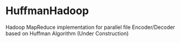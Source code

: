 HuffmanHadoop
=============

Hadoop MapReduce implementation for parallel file Encoder/Decoder based on Huffman Algorithm (Under Construction)

